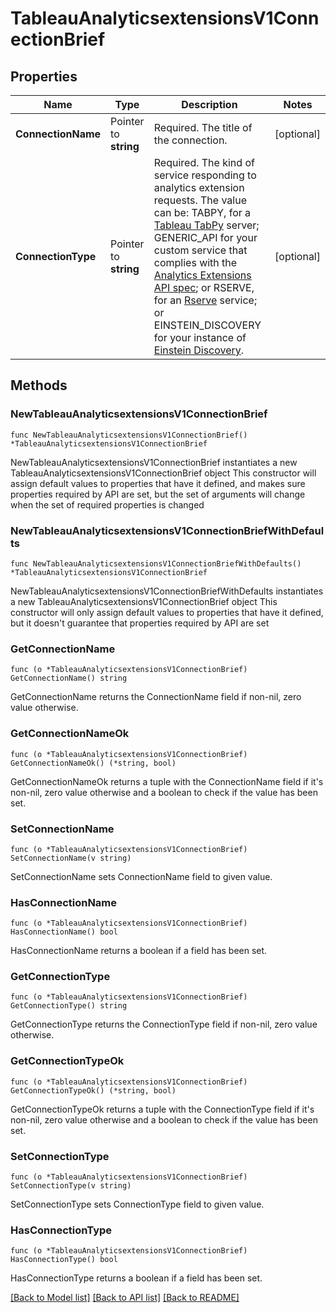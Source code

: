 # TableauAnalyticsextensionsV1ConnectionBrief

## Properties

Name | Type | Description | Notes
------------ | ------------- | ------------- | -------------
**ConnectionName** | Pointer to **string** | Required. The title of the connection. | [optional] 
**ConnectionType** | Pointer to **string** | Required. The kind of service responding to analytics extension requests. The value can be: TABPY, for a [Tableau TabPy](https://github.com/tableau/TabPy) server; GENERIC_API for your custom service that complies with the [Analytics Extensions API spec](https://tableau.github.io/analytics-extensions-api/docs/ae_intro.html); or RSERVE, for an [Rserve](https://www.tableau.com/solutions/r) service; or EINSTEIN_DISCOVERY for your instance of [Einstein Discovery](https://help.tableau.com/current/server-linux/en-us/config_r_tabpy.htm). | [optional] 

## Methods

### NewTableauAnalyticsextensionsV1ConnectionBrief

`func NewTableauAnalyticsextensionsV1ConnectionBrief() *TableauAnalyticsextensionsV1ConnectionBrief`

NewTableauAnalyticsextensionsV1ConnectionBrief instantiates a new TableauAnalyticsextensionsV1ConnectionBrief object
This constructor will assign default values to properties that have it defined,
and makes sure properties required by API are set, but the set of arguments
will change when the set of required properties is changed

### NewTableauAnalyticsextensionsV1ConnectionBriefWithDefaults

`func NewTableauAnalyticsextensionsV1ConnectionBriefWithDefaults() *TableauAnalyticsextensionsV1ConnectionBrief`

NewTableauAnalyticsextensionsV1ConnectionBriefWithDefaults instantiates a new TableauAnalyticsextensionsV1ConnectionBrief object
This constructor will only assign default values to properties that have it defined,
but it doesn't guarantee that properties required by API are set

### GetConnectionName

`func (o *TableauAnalyticsextensionsV1ConnectionBrief) GetConnectionName() string`

GetConnectionName returns the ConnectionName field if non-nil, zero value otherwise.

### GetConnectionNameOk

`func (o *TableauAnalyticsextensionsV1ConnectionBrief) GetConnectionNameOk() (*string, bool)`

GetConnectionNameOk returns a tuple with the ConnectionName field if it's non-nil, zero value otherwise
and a boolean to check if the value has been set.

### SetConnectionName

`func (o *TableauAnalyticsextensionsV1ConnectionBrief) SetConnectionName(v string)`

SetConnectionName sets ConnectionName field to given value.

### HasConnectionName

`func (o *TableauAnalyticsextensionsV1ConnectionBrief) HasConnectionName() bool`

HasConnectionName returns a boolean if a field has been set.

### GetConnectionType

`func (o *TableauAnalyticsextensionsV1ConnectionBrief) GetConnectionType() string`

GetConnectionType returns the ConnectionType field if non-nil, zero value otherwise.

### GetConnectionTypeOk

`func (o *TableauAnalyticsextensionsV1ConnectionBrief) GetConnectionTypeOk() (*string, bool)`

GetConnectionTypeOk returns a tuple with the ConnectionType field if it's non-nil, zero value otherwise
and a boolean to check if the value has been set.

### SetConnectionType

`func (o *TableauAnalyticsextensionsV1ConnectionBrief) SetConnectionType(v string)`

SetConnectionType sets ConnectionType field to given value.

### HasConnectionType

`func (o *TableauAnalyticsextensionsV1ConnectionBrief) HasConnectionType() bool`

HasConnectionType returns a boolean if a field has been set.


[[Back to Model list]](../README.md#documentation-for-models) [[Back to API list]](../README.md#documentation-for-api-endpoints) [[Back to README]](../README.md)


